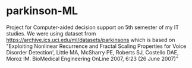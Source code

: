 # parkinson-ML

Project for Computer-aided decision support on 5th semester of my IT studies.
We were using dataset from https://archive.ics.uci.edu/ml/datasets/parkinsons which is based on 
"Exploiting Nonlinear Recurrence and Fractal Scaling Properties for Voice Disorder Detection',
Little MA, McSharry PE, Roberts SJ, Costello DAE, Moroz IM. BioMedical Engineering OnLine 2007, 6:23 (26 June 2007)"
